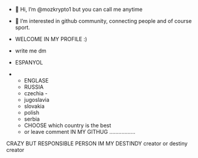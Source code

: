 - 👋 Hi, I’m @mozkrypto1 but you can call me anytime
- 👀 I’m interested in github community, connecting people and of course sport.
- WELCOME IN MY PROFILE :)
- write me dm
  

- ESPANYOL
- - ENGLASE
  - RUSSIA
  - czechia -
  - jugoslavia
  - slovakia
  - polish
  - serbia 
  - CHOOSE which country is the best
  - or leave comment IN MY GITHUG 
.................

  
CRAZY BUT RESPONSIBLE PERSON
IM MY DESTINDY creator or destiny creator 

